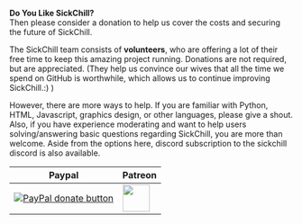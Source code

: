 **Do You Like SickChill?**  
Then please consider a donation to help us cover the costs and securing the future of SickChill.

The SickChill team consists of **volunteers**, who are offering a lot of their free time to keep this amazing project running. Donations are not required, but are appreciated. (They help us convince our wives that all the time we spend on GitHub is worthwhile, which allows us to continue improving SickChill.:) )

However, there are more ways to help. If you are familiar with Python, HTML, Javascript, graphics design, or other languages, please give a shout. Also, if you have experience moderating and want to help users solving/answering basic questions regarding SickChill, you are more than welcome. Aside from the options here, discord subscription to the sickchill discord is also available.

| Paypal                                                                                                                                                                                                                                       | Patreon                                                                                                                                                   |
| -------------------------------------------------------------------------------------------------------------------------------------------------------------------------------------------------------------------------------------------- | --------------------------------------------------------------------------------------------------------------------------------------------------------- |
| [![PayPal donate button](https://www.paypalobjects.com/en_US/i/btn/btn_donateCC_LG.gif)](https://www.paypal.com/cgi-bin/webscr?cmd=_donations&business=ZAH24NCKDMX2L&item_name=SickChill&currency_code=USD&source=url "Donate using Paypal") | [<img src="https://github.githubassets.com/images/modules/site/icons/funding_platforms/patreon.svg" width="48">](https://patreon.com/SickChill "Patreon") |
